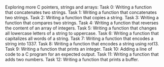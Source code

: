 Exploring more C pointers, strings and arrays:
Task 0: Writing a function that concatenates two strings.
Task 1: Writing a function that concatenates two strings.
Task 2: Writing a function that copies a string.
Task 3: Writing a function that compares two strings.
Task 4: Writing a function that reverses the content of an array of integers.
Task 5: Writing a function that changes all lowercase letters of a string to uppercase.
Task 6: Writing a function that capitalizes all words of a string.
Task 7: Writing a function that encodes a string into 1337.
Task 8: Writing a function that encodes a string using rot13.
Task 9: Writing a function that prints an integer.
Task 10: Adding a line of code to a C program for an expected output.
Task 11: Writing a function that adds two numbers.
Task 12: Writing a function that prints a buffer.
